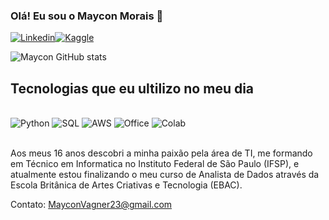 ### Olá! Eu sou o Maycon Morais 👋

[![Linkedin](https://img.shields.io/badge/LinkedIn-0077B5?style=for-the-badge&logo=linkedin&logoColor=white)](https://www.linkedin.com/in/maycon-morais-0039b11b4/)[](https://www.instagram.com/mayconmorais16/)[![Kaggle](https://img.shields.io/badge/Kaggle-20BEFF?style=for-the-badge&logo=Kaggle&logoColor=white)](https://www.kaggle.com/mayconmorais23)

![Maycon GitHub stats](https://github-readme-stats.vercel.app/api?username=mayconmorais2002&show_icons=true&theme=radical)

## Tecnologias que eu ultilizo no meu dia

<div style="display: inline_block"><br/>
  
  <img aling="center" alt="Python" src ="https://img.shields.io/badge/Python-3776AB?style=for-the-badge&logo=python&logoColor=white"/>
  
  <img aling="center" alt="SQL" src ="https://img.shields.io/badge/MySQL-00000F?style=for-the-badge&logo=mysql&logoColor=white"/>
  
  <img aling="center" alt="AWS" src ="https://img.shields.io/badge/Amazon_AWS-FF9900?style=for-the-badge&logo=amazonaws&logoColor=white"/>
  
  <img aling="center" alt="Office" src ="https://img.shields.io/badge/Microsoft_Office-D83B01?style=for-the-badge&logo=microsoft-office&logoColor=white"/>
  
  <img aling="center" alt="Colab" src ="https://img.shields.io/badge/Colab-F9AB00?style=for-the-badge&logo=googlecolab&color=525252"/>
  
</div><br/>

Aos meus 16 anos descobri a minha paixão pela área de TI, me formando em Técnico em Informatica no Instituto Federal de São Paulo (IFSP), e atualmente estou finalizando o meu curso de Analista de Dados através da Escola Britânica de Artes Criativas e Tecnologia (EBAC).

Contato: MayconVagner23@gmail.com
